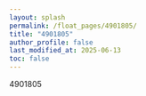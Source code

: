 ```yaml
---
layout: splash
permalink: /float_pages/4901805/
title: "4901805"
author_profile: false
last_modified_at: 2025-06-13
toc: false
---
```

 
4901805

